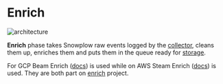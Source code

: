 # Enrich

![architecture][architecture-image]

**Enrich** phase takes Snowplow raw events logged by the [collector][collector],
cleans them up, enriches them and puts them in the queue ready for [storage][storage].

For GCP Beam Enrich ([docs][docs-beam-enrich]) is used
while on AWS Steam Enrich ([docs][docs-stream-enrich]) is used.
They are both part on [enrich][enrich] project.

[architecture-image]: https://d3i6fms1cm1j0i.cloudfront.net/github-wiki/images/snowplow-architecture-3-enrichment.png

[collector]: https://github.com/snowplow/stream-collector/

[storage]: https://github.com/snowplow/snowplow/tree/master/4-storage

[docs-beam-enrich]: https://docs.snowplowanalytics.com/docs/setup-snowplow-on-gcp/setup-validation-and-enrich-beam-enrich/
[docs-stream-enrich]: https://docs.snowplowanalytics.com/docs/setup-snowplow-on-aws/setup-validation-and-enrich/
[enrich]: https://github.com/snowplow/enrich